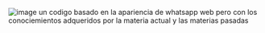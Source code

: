 ![image](https://github.com/Braddo05/Tarea1.0/assets/169103197/00b45c35-f20f-4475-8d76-bdf9787b78fb)
un codigo basado en la apariencia de whatsapp web pero con los conociemientos adqueridos por la materia actual y las materias pasadas
